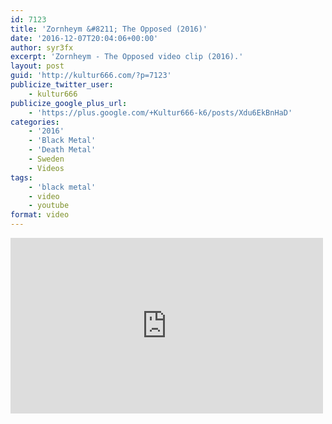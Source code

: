 ```yaml
---
id: 7123
title: 'Zornheym &#8211; The Opposed (2016)'
date: '2016-12-07T20:04:06+00:00'
author: syr3fx
excerpt: 'Zornheym - The Opposed video clip (2016).'
layout: post
guid: 'http://kultur666.com/?p=7123'
publicize_twitter_user:
    - kultur666
publicize_google_plus_url:
    - 'https://plus.google.com/+Kultur666-k6/posts/Xdu6EkBnHaD'
categories:
    - '2016'
    - 'Black Metal'
    - 'Death Metal'
    - Sweden
    - Videos
tags:
    - 'black metal'
    - video
    - youtube
format: video
---
```


<iframe allow="accelerometer; autoplay; clipboard-write; encrypted-media; gyroscope; picture-in-picture; web-share" allowfullscreen="" frameborder="0" height="281" loading="lazy" src="https://www.youtube.com/embed/wySP2q2jpQs?feature=oembed" title="Zornheym - The Opposed (Official Video Clip)" width="500"></iframe>